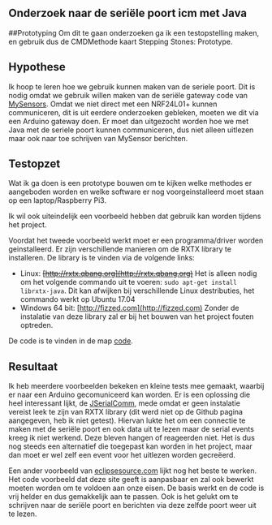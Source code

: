 Onderzoek naar de seriële poort icm met Java
----------------

##Prototyping
Om dit te gaan onderzoeken ga ik een testopstelling maken, en gebruik dus de CMDMethode kaart Stepping Stones: Prototype.

## Hypothese
Ik hoop te leren hoe we gebruik kunnen maken van de seriele poort. Dit is nodig omdat we gebruik willen maken van de seriële gateway code van [MySensors](https://www.mysensors.org/). Omdat we niet direct met een NRF24L01+ kunnen communiceren, dit is uit eerdere onderzoeken gebleken, moeten we dit via een Arduino gateway doen. Er moet dan uitgezocht worden hoe we met Java met de seriele poort kunnen communiceren, dus niet alleen uitlezen maar ook naar toe schrijven van MySensor berichten.

## Testopzet
Wat ik ga doen is een prototype bouwen om te kijken welke methodes er aangeboden worden en welke software er nog voorgeinstalleerd moet staan op een laptop/Raspberry Pi3. 

Ik wil ook uiteindelijk een voorbeeld hebben dat gebruik kan worden tijdens het project.

Voordat het tweede voorbeeld werkt moet er een programma/driver worden geinstalleerd. Er zijn verschillende manieren om de RXTX library te installeren.
De library is te vinden via de volgende links:

- Linux: ~~[http://rxtx.qbang.org](http://rxtx.qbang.org)~~ Het is alleen nodig om het volgende commando uit te voeren: `sudo apt-get install librxtx-java`. Dit kan afwijken bij verschillende Linux destributies, het commando werkt op Ubuntu 17.04
- Windows 64 bit: [http://fizzed.com](http://fizzed.com)
Zonder de instalatie van deze library zal er bij het bouwen van het project fouten optreden.
 
 De code is te vinden in de map [code](code).
 
## Resultaat

Ik heb meerdere voorbeelden bekeken en kleine tests mee gemaakt, waarbij er naar een Arduino gecomuniceerd kan worden. 
Er is een oplossing die heel interessant lijkt, de [JSerialComm](http://fazecast.github.io/jSerialComm/), mede omdat er geen instalatie vereist leek te zijn van RXTX library (dit werd niet op de Github pagina aangegeven, heb ik niet getest). Hiervan lukte het om een connectie te maken met de seriële poort en ook data uit te lezen maar de serial events kreeg ik niet werkend. Deze bleven hangen of reageerden niet. Het is dus nog steeds een alternatief die toegepast kan worden in het project, maar dan moet er wel zelf een event voor het uitlezen worden gecreëerd.

Een ander voorbeeld van [eclipsesource.com](https://eclipsesource.com/blogs/2012/10/17/serial-communication-in-java-with-raspberry-pi-and-rxtx/) lijkt nog het beste te werken. Het code voorbeeld dat deze site geeft is aanpasbaar en zal ook bewerkt moeten worden om te voldoen aan onze eisen. De basis werkt en de code is vrij helder en dus gemakkelijk aan te passen. Ook is het gelukt om te schrijven naar de seriële poort en berichten via deze zelfde poort weer uit te lezen.
